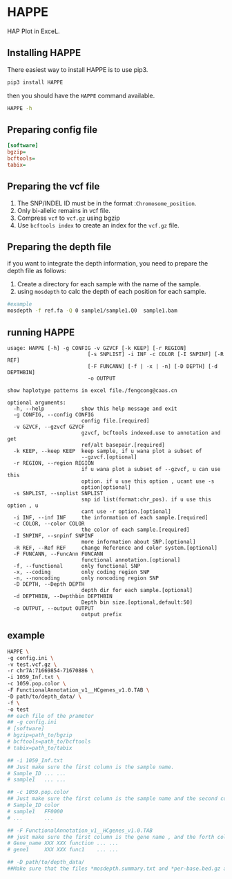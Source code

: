 # HAPPE

HAP Plot in ExceL.

## Installing HAPPE

There easiest way to install HAPPE is to use pip3. 

```sh
pip3 install HAPPE
```

then you should have the  `HAPPE` command available.
```sh
HAPPE -h
```
## Preparing config file
```ini
[software]
bgzip=
bcftools=
tabix=
```
## Preparing the vcf file

1. The SNP/INDEL ID must be in the format :`Chromosome_position`.
2. Only bi-allelic remains in vcf file.
2. Compress `vcf` to `vcf.gz` using bgzip
3. Use `bcftools index` to create an index for the `vcf.gz` file.

## Preparing the depth file
if you want to integrate the depth information, you need to prepare the depth file as follows:

1. Create a directory for each sample with the name of the sample.
2. using `mosdepth` to calc the depth of each position for each sample.
```sh
#example
mosdepth -f ref.fa -Q 0 sample1/sample1.Q0  sample1.bam
```

## running HAPPE
```
usage: HAPPE [-h] -g CONFIG -v GZVCF [-k KEEP] [-r REGION]
                          [-s SNPLIST] -i INF -c COLOR [-I SNPINF] [-R REF]
                          [-F FUNCANN] [-f | -x | -n] [-D DEPTH] [-d DEPTHBIN]
                          -o OUTPUT

show haplotype patterns in excel file./fengcong@caas.cn

optional arguments:
  -h, --help            show this help message and exit
  -g CONFIG, --config CONFIG
                        config file.[required]
  -v GZVCF, --gzvcf GZVCF
                        gzvcf, bcftools indexed.use to annotation and get
                        ref/alt basepair.[required]
  -k KEEP, --keep KEEP  keep sample, if u wana plot a subset of
                        --gzvcf.[optional]
  -r REGION, --region REGION
                        if u wana plot a subset of --gzvcf, u can use this
                        option. if u use this option , ucant use -s
                        option[optional]
  -s SNPLIST, --snplist SNPLIST
                        snp id list(format:chr_pos). if u use this option , u
                        cant use -r option.[optional]
  -i INF, --inf INF     the information of each sample.[required]
  -c COLOR, --color COLOR
                        the color of each sample.[required]
  -I SNPINF, --snpinf SNPINF
                        more information about SNP.[optional]
  -R REF, --Ref REF     change Reference and color system.[optional]
  -F FUNCANN, --FuncAnn FUNCANN
                        functional annotation.[optional]
  -f, --functional      only functional SNP
  -x, --coding          only coding region SNP
  -n, --noncoding       only noncoding region SNP
  -D DEPTH, --Depth DEPTH
                        depth dir for each sample.[optional]
  -d DEPTHBIN, --Depthbin DEPTHBIN
                        Depth bin size.[optional,default:50]
  -o OUTPUT, --output OUTPUT
                        output prefix
```

## example
```sh
HAPPE \
-g config.ini \
-v test.vcf.gz \
-r chr7A:71669854-71670886 \
-i 1059_Inf.txt \
-c 1059.pop.color \
-F FunctionalAnnotation_v1__HCgenes_v1.0.TAB \
-D path/to/depth_data/ \
-f \
-o test
## each file of the prameter
## -g config.ini
# [software]
# bgzip=path_to/bgzip
# bcftools=path_to/bcftools
# tabix=path_to/tabix

## -i 1059_Inf.txt
## Just make sure the first column is the sample name.
# Sample_ID	... ...
# sample1   ... ...

## -c 1059.pop.color
## Just make sure the first column is the sample name and the second column is color code.
# Sample_ID	color
# sample1	FF0000
# ...       ...

## -F FunctionalAnnotation_v1__HCgenes_v1.0.TAB
## just make sure the first column is the gene name , and the forth column is the functional annotation.
# Gene_name	XXX XXX function ... ...
# gene1     XXX XXX func1    ... ...

## -D path/to/depth_data/
##Make sure that the files *mosdepth.summary.txt and *per-base.bed.gz are in the directory for each sample in this directory.
```